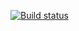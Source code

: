 [![Build status](https://ci.appveyor.com/api/projects/status/j0vs6r3u784rl5p9?svg=true)](https://ci.appveyor.com/project/MozhaevIL/ajs-8-2)
